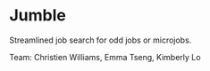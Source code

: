 # Jumble

Streamlined job search for odd jobs or microjobs.

Team: Christien Williams, Emma Tseng, Kimberly Lo
